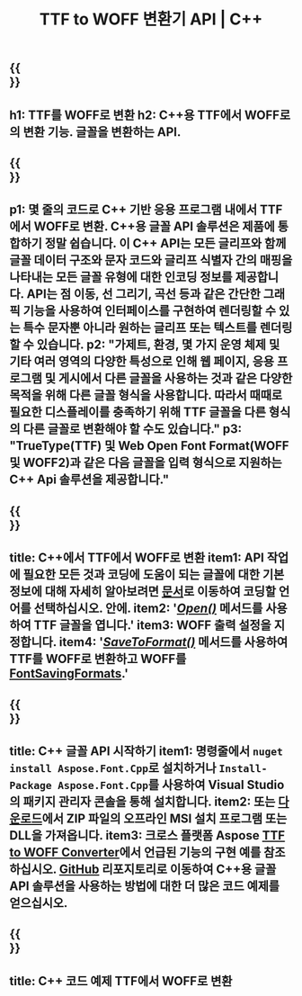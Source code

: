 ﻿---
translation: true
template: /_templates/conversion-child-cpp.md
title: TTF to WOFF 변환기 API | C++
description: 이 C++ API를 사용하여 TTF를 WOFF 글꼴로 변환합니다. 변환 기능은 Windows 및 Linux, 그리고 C++를 지원하는 모든 개발 환경에서 작동합니다.
metakeywords: C++ TTF에서 WOFF로, TTF에서 WOFF로 솔루션 c++, TTF에서 WOFF로 글꼴 conerter cpp
url: /cpp/conversion/ttf-to-woff/
family: font
platformtag: cpp
feature: conversion
otherformats: WOFF2
---

{{<section banner>}}
---
h1: TTF를 WOFF로 변환
h2: C++용 TTF에서 WOFF로의 변환 기능. 글꼴을 변환하는 API.
---

{{<section overview>}}
---
p1: 몇 줄의 코드로 С++ 기반 응용 프로그램 내에서 TTF에서 WOFF로 변환. С++용 글꼴 API 솔루션은 제품에 통합하기 정말 쉽습니다. 이 C++ API는 모든 글리프와 함께 글꼴 데이터 구조와 문자 코드와 글리프 식별자 간의 매핑을 나타내는 모든 글꼴 유형에 대한 인코딩 정보를 제공합니다. API는 점 이동, 선 그리기, 곡선 등과 같은 간단한 그래픽 기능을 사용하여 인터페이스를 구현하여 렌더링할 수 있는 특수 문자뿐 아니라 원하는 글리프 또는 텍스트를 렌더링할 수 있습니다.
p2: "가제트, 환경, 몇 가지 운영 체제 및 기타 여러 영역의 다양한 특성으로 인해 웹 페이지, 응용 프로그램 및 게시에서 다른 글꼴을 사용하는 것과 같은 다양한 목적을 위해 다른 글꼴 형식을 사용합니다. 따라서 때때로 필요한 디스플레이를 충족하기 위해 TTF 글꼴을 다른 형식의 다른 글꼴로 변환해야 할 수도 있습니다."
p3: "TrueType(TTF) 및 Web Open Font Format(WOFF 및 WOFF2)과 같은 다음 글꼴을 입력 형식으로 지원하는 С++ Api 솔루션을 제공합니다."
---

{{<section feature1>}}
---
title: C++에서 TTF에서 WOFF로 변환
item1: API 작업에 필요한 모든 것과 코딩에 도움이 되는 글꼴에 대한 기본 정보에 대해 자세히 알아보려면 [문서](https://docs.aspose.com/font/)로 이동하여 코딩할 언어를 선택하십시오. 안에.
item2: '[*Open()*](https://reference.aspose.com/font/cpp/class/aspose.font.font#ac2387bf04ccb5bac51cf37984d4ebf33) 메서드를 사용하여 TTF 글꼴을 엽니다.'
item3: WOFF 출력 설정을 지정합니다.
item4: '[*SaveToFormat()*](https://reference.aspose.com/font/cpp/class/aspose.font.font#a670ea97404fd72c2e51b0e8c543c8a45) 메서드를 사용하여 TTF를 WOFF로 변환하고 WOFF를 [FontSavingFormats](https://reference.aspose.com/font/cpp/namespace/aspose.font#a93d0dcc7c00f5c7027d60e14a5433c74).'
---

{{<section feature2>}}
---
title: C++ 글꼴 API 시작하기
item1: 명령줄에서 ```nuget install Aspose.Font.Cpp```로 설치하거나 ```Install-Package Aspose.Font.Cpp```를 사용하여 Visual Studio의 패키지 관리자 콘솔을 통해 설치합니다.
item2: 또는 [다운로드](https://downloads.aspose.com/font/cpp)에서 ZIP 파일의 오프라인 MSI 설치 프로그램 또는 DLL을 가져옵니다.
item3: 크로스 플랫폼 Aspose [TTF to WOFF Converter](https://products.aspose.app/font/conversion/ttf-to-woff)에서 언급된 기능의 구현 예를 참조하십시오. [GitHub](https://github.com/aspose-font/Aspose.Font-Documentation/tree/master/cpp-examples) 리포지토리로 이동하여 C++용 글꼴 API 솔루션을 사용하는 방법에 대한 더 많은 코드 예제를 얻으십시오.
---

{{<section codeexample>}}
---
title: C++ 코드 예제 TTF에서 WOFF로 변환
---